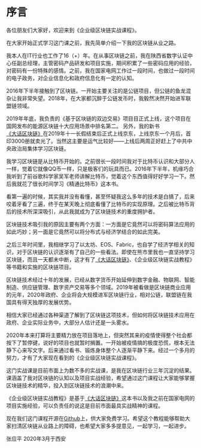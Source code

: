 # 序言

各位朋友们大家好，欢迎来到《企业级区块链实战课程》。

在大家开始正式学习这门课之前，我先简单介绍一下我的区块链从业之路。

我本人在IT行业也工作了16（+）年。在从事区块链之前，我在陕西省数字认证中心任副总经理，主管密码产品研发和项目实施，期间积累了一些密码应用的经验，对密码有一份特殊的感情。之前，我在国家电网工作过一段时间，也做过一段时间的电子政务，对企业信息化和政府信息化有一定的认知。

2016年下半年接触到了区块链。一开始主要关注的是公链项目，但公链的鱼龙混杂让我非常失望。2018年，在大家都沉醉于公链发币时，我毅然决然开始进军联盟链领域。

2019年年底，我负责的《基于区块链的双边交易》项目目正式上线，这个项目在国网发布的能源区块链十大应用场景中排名第二。 另外，我的新书[《大话区块链》](https://item.jd.com/12719282.html)在2019年十一长假结束后正式上线京东，上线京东一个月后，首印3000册就卖光了。当然这主要是运气比较好——上线后两周正好赶上了中共中央政治局集体学习区块链。

我学习区块链是从比特币开始的。之前很长一段时间我对于比特币认识和大部分人一样，觉着它就像QQ币一样，只是极客们的玩具而已。2016年下半年，机缘巧合我听到了前谷歌科学家吴军老师讲解比特币，觉着这个东西值得好好学习一下。然后我就花了很长时间学习《精通比特币》这本书。

看第一遍的时候，其实我并没有看懂，甚至怀疑我这么多年的技术是白搞了，后来咬着牙看了三遍，终于在某天晚上彻底看懂了比特币的实现原理。之后被比特币背后的技术所深深吸引，从此我就成为了区块链技术的重度拥护者。

区块链技术吸引我的原因主要有两个方面：一方面是它竟然可以将密码算法应用的如此巧妙；另一面是它竟然可以将分布式与经济学结合的如此完美。

之后三年时间里，我相继学习了以太坊、EOS、Fabric，也自学了经济学相关的知识，对于区块链的认识逐渐有了自己的一些看法。即使在熊市里我也一直坚持学习区块链，而且一天都未中断，这才有了[《大话区块链》](https://item.jd.com/12719282.html)、《企业级区块链实战教程》等书籍和实施的区块链项目。

区块链技术经过十年的发展，已经从数字货币开始延伸到数字金融、物联网、智能制造、供应链管理、数字资产交易等多个领域。2019年被看做是区块链商业应用的元年，2020年政府、企业将会大规模进军区块链行业，相对公链，联盟链在我国具有得天独厚的发展优势。

相信大家已经通过各种渠道了解到了区块链这项技术，但如何将区块链技术应用在政府、企业实际业务中，大部分人估计还是一头雾水。

2020年本来打算将主要精力放在项目落地上，但突然其来的疫情使得整个社会都按下了暂停键，说好的项目也就暂时搁置。一开始被疫情搞的极度恐慌，根本无法静下心来写文字。后来通过看书、锻炼身体整个人逐渐平静下来。经过一个多月的努力，才有了大家现在看到的《企业级区块链实战课程》。

这门实战课是目前市面上为数不多的实战课，是我在区块链行业三年沉淀的结果。课涵盖了我对区块链的认知以及项目实战经验，希望通过这门课程让大家能够掌握区块链技术的精华，投入到区块链技术的浪潮中来。

《企业级区块链实战教程》是基于[《大话区块链》](https://item.jd.com/12719282.html)这本书以及我之前在国家电网的项目实施经验，可以负责任的说这是目前市面最具实战精神的课程。 

现在我们这门课程开源在[Github](https://github.com/yingpingzhang/enterprise_blockchain_tutorial)上，供大家免费学习。希望这个教程能够帮助大家扫清区块链从业路上的障碍，也希望大家多多提意见，一起学习，一起进步。

张应平
2020年3月于西安

